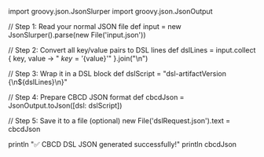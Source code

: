 import groovy.json.JsonSlurper
import groovy.json.JsonOutput

// Step 1: Read your normal JSON file
def input = new JsonSlurper().parse(new File('input.json'))

// Step 2: Convert all key/value pairs to DSL lines
def dslLines = input.collect { key, value ->
    "    ${key} = '${value}'"
}.join("\n")

// Step 3: Wrap it in a DSL block
def dslScript = "dsl-artifactVersion {\n${dslLines}\n}"

// Step 4: Prepare CBCD JSON format
def cbcdJson = JsonOutput.toJson([dsl: dslScript])

// Step 5: Save it to a file (optional)
new File('dslRequest.json').text = cbcdJson

println "✅ CBCD DSL JSON generated successfully!"
println cbcdJson
